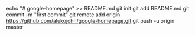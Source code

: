 echo "# google-homepage" >> README.md
git init
git add README.md
git commit -m "first commit"
git remote add origin https://github.com/alukojohn/google-homepage.git
git push -u origin master
